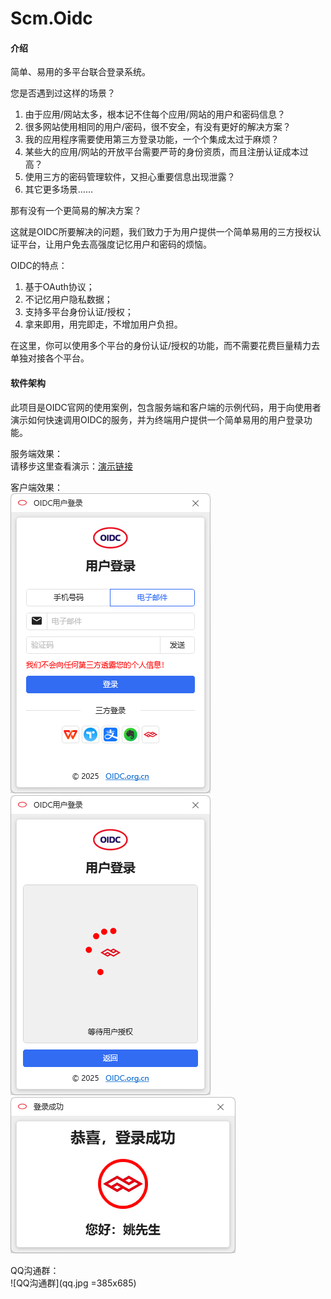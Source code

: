 # Scm.Oidc

#### 介绍
简单、易用的多平台联合登录系统。

您是否遇到过这样的场景？ 

1.  由于应用/网站太多，根本记不住每个应用/网站的用户和密码信息？ 
2.  很多网站使用相同的用户/密码，很不安全，有没有更好的解决方案？ 
3.  我的应用程序需要使用第三方登录功能，一个个集成太过于麻烦？ 
4.  某些大的应用/网站的开放平台需要严苛的身份资质，而且注册认证成本过高？ 
5.  使用三方的密码管理软件，又担心重要信息出现泄露？ 
6.  其它更多场景…… 

那有没有一个更简易的解决方案？

这就是OIDC所要解决的问题，我们致力于为用户提供一个简单易用的三方授权认证平台，让用户免去高强度记忆用户和密码的烦恼。

OIDC的特点： 
1.  基于OAuth协议；  
2.  不记忆用户隐私数据；  
3.  支持多平台身份认证/授权；   
4.  拿来即用，用完即走，不增加用户负担。  

在这里，你可以使用多个平台的身份认证/授权的功能，而不需要花费巨量精力去单独对接各个平台。 

#### 软件架构
此项目是OIDC官网的使用案例，包含服务端和客户端的示例代码，用于向使用者演示如何快速调用OIDC的服务，并为终端用户提供一个简单易用的用户登录功能。

服务端效果：  
请移步这里查看演示：[演示链接](http://demo.oidc.org.cn)

客户端效果：  
![验证登录界面](screenshots/vcode.png)  
![授权登录界面](screenshots/oauth.png)  
![授权成功界面](screenshots/success.png)  

QQ沟通群：  
![QQ沟通群](qq.jpg =385x685)  
